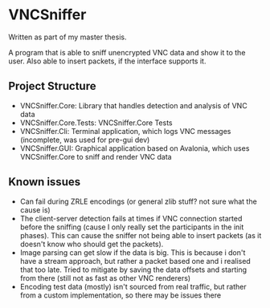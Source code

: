 # VNCSniffer
Written as part of my master thesis.

A program that is able to sniff unencrypted VNC data and show it to the user. 
Also able to insert packets, if the interface supports it.

## Project Structure
- VNCSniffer.Core: Library that handles detection and analysis of VNC data
- VNCSniffer.Core.Tests: VNCSniffer.Core Tests
- VNCSniffer.Cli: Terminal application, which logs VNC messages (incomplete, was used for pre-gui dev)
- VNCSniffer.GUI: Graphical application based on Avalonia, which uses VNCSniffer.Core to sniff and render VNC data

## Known issues
- Can fail during ZRLE encodings (or general zlib stuff? not sure what the cause is)
- The client-server detection fails at times if VNC connection started before the sniffing (cause I only really set the participants in the init phases). This can cause the sniffer not being able to insert packets (as it doesn't know who should get the packets).
- Image parsing can get slow if the data is big. This is because i don't have a stream approach, but rather a packet based one and i realised that too late. Tried to mitigate by saving the data offsets and starting from there (still not as fast as other VNC renderers)
- Encoding test data (mostly) isn't sourced from real traffic, but rather from a custom implementation, so there may be issues there